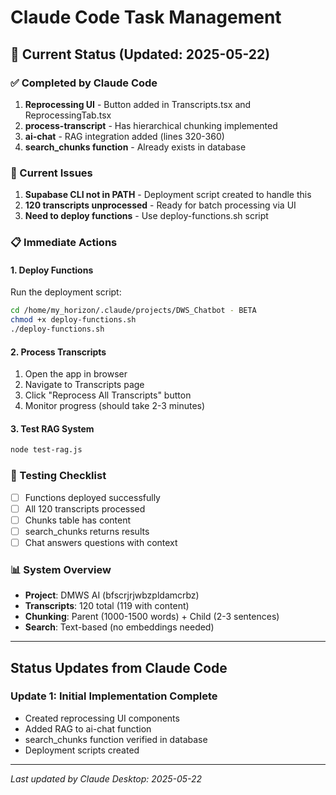 # Claude Code Task Management

## 🚀 Current Status (Updated: 2025-05-22)

### ✅ Completed by Claude Code
1. **Reprocessing UI** - Button added in Transcripts.tsx and ReprocessingTab.tsx
2. **process-transcript** - Has hierarchical chunking implemented
3. **ai-chat** - RAG integration added (lines 320-360)
4. **search_chunks function** - Already exists in database

### 🔧 Current Issues
1. **Supabase CLI not in PATH** - Deployment script created to handle this
2. **120 transcripts unprocessed** - Ready for batch processing via UI
3. **Need to deploy functions** - Use deploy-functions.sh script

### 📋 Immediate Actions

#### 1. Deploy Functions
Run the deployment script:
```bash
cd /home/my_horizon/.claude/projects/DWS_Chatbot - BETA
chmod +x deploy-functions.sh
./deploy-functions.sh
```

#### 2. Process Transcripts
1. Open the app in browser
2. Navigate to Transcripts page
3. Click "Reprocess All Transcripts" button
4. Monitor progress (should take 2-3 minutes)

#### 3. Test RAG System
```bash
node test-rag.js
```

### 🎯 Testing Checklist
- [ ] Functions deployed successfully
- [ ] All 120 transcripts processed
- [ ] Chunks table has content
- [ ] search_chunks returns results
- [ ] Chat answers questions with context

### 📊 System Overview
- **Project**: DMWS AI (bfscrjrjwbzpldamcrbz)
- **Transcripts**: 120 total (119 with content)
- **Chunking**: Parent (1000-1500 words) + Child (2-3 sentences)
- **Search**: Text-based (no embeddings needed)

---

## Status Updates from Claude Code

<!-- Add your updates below -->

### Update 1: Initial Implementation Complete
- Created reprocessing UI components
- Added RAG to ai-chat function
- search_chunks function verified in database
- Deployment scripts created

---

*Last updated by Claude Desktop: 2025-05-22*
